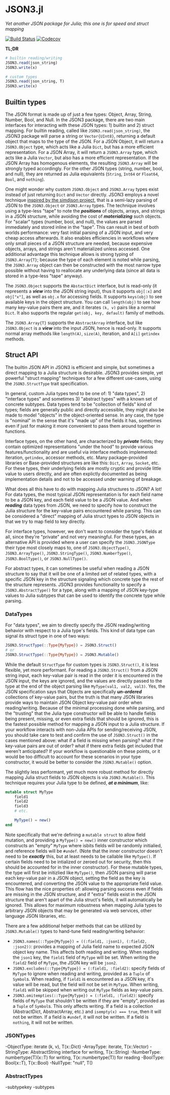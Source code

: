 # JSON3.jl

*Yet another JSON package for Julia; this one is for speed and struct mapping*

[![Build Status](https://travis-ci.org/quinnj/JSON3.jl.svg?branch=master)](https://travis-ci.org/quinnj/JSON3.jl)
[![Codecov](https://codecov.io/gh/quinnj/JSON3.jl/branch/master/graph/badge.svg)](https://codecov.io/gh/quinnj/JSON3.jl)

**TL;DR**
```julia
# builtin reading/writing
JSON3.read(json_string)
JSON3.write(x)

# custom types
JSON3.read(json_string, T)
JSON3.write(x)
```

## Builtin types

The JSON format is made up of just a few types: Object, Array, String, Number, Bool, and Null.
In the JSON3 package, there are two main interfaces for interacting with these JSON types: 1) builtin and 2) struct mapping.
For builtin reading, called like `JSON3.read(json_string)`, the JSON3 package will parse a string or `Vector{UInt8}`,
returning a default object that maps to the type of the JSON. For a JSON Object, it will return a `JSON3.Object` type, which
acts like a Julia `Dict`, but has a more efficient representation. For a JSON Array, it will return a `JSON3.Array` type,
which acts like a Julia `Vector`, but also has a more efficient representation. If the JSON Array has homogenous elements,
the resulting `JSON3.Array` will be strongly typed accordingly. For the other JSON types (string, number, bool, and null),
they are returned as Julia equivalents (`String`, `Int64` or `Float64`, `Bool`, and `nothing`).

One might wonder why custom `JSON3.Object` and `JSON3.Array` types exist instead of just returning `Dict` and `Vector` directly. JSON3 employs a novel technique [inspired by the simdjson project](https://github.com/lemire/simdjson), that is a 
semi-lazy parsing of JSON to the `JSON3.Object` or `JSON3.Array` types. The technique involves using a type-less "tape" to note
the ***positions*** of objects, arrays, and strings in a JSON structure, while avoiding the cost of ***materializing*** such
objects. For "scalar" types (number, bool, and null), the values are parsed immediately and stored inline in the "tape". This can result in best of both worlds performance: very fast initial parsing of a JSON input, and very cheap access afterwards. It also enables efficiencies in workflows where only small pieces of a JSON structure are needed, because expensive objects, arrays, and strings aren't materialized unless accessed. One additional advantage this technique allows is strong typing of `JSON3.Array{T}`; because the type of each element is noted while parsing, the `JSON3.Array` object can then be constructed with the most narrow type possible without having to reallocate any underlying data (since all data is stored in a type-less "tape" anyway).

The `JSON3.Object` supports the `AbstactDict` interface, but is read-only (it represents a ***view*** into the JSON string input), thus it supports `obj[:x]` and `obj["x"]`, as well as `obj.x` for accessing fields. It supports `keys(obj)` to see available keys in the object structure. You can call `length(obj)` to see how many key-value pairs there are, and it iterates `(k, v)` pairs like a normal `Dict`. It also supports the regular `get(obj, key, default)` family of methods.

The `JSON3.Array{T}` supports the `AbstractArray` interface, but like `JSON3.Object` is a ***view*** into the input JSON, hence is read-only. It supports normal array methods like `length(A)`, `size(A)`, iteration, and `A[i]` `getindex` methods.

## Struct API

The builtin JSON API in JSON3 is efficient and simple, but sometimes a direct mapping to a Julia structure is desirable. JSON3 provides simple, yet powerful "struct mapping" techniques for a few different use-cases, using the `JSON3.StructType` trait specification.

In general, custom Julia types tend to be one of: 1) "data types", 2) "interface types" and sometimes 3) "abstract types" with a known set of concrete subtypes. Data types tend to be "collection of fields" kind of types; fields are generally public and directly accessible, they might also be made to model "objects" in the object-oriented sense. In any case, the type is "nominal" in the sense that it's "made up" of the fields it has, sometimes even if just for making it more convenient to pass them around together in functions.

Interface types, on the other hand, are characterized by ***private*** fields; they contain optimized representations "under the hood" to provide various features/functionality and are useful via interface methods implemented: iteration, `getindex`, accessor methods, etc. Many package-provided libraries or Base-provided structures are like this: `Dict`, `Array`, `Socket`, etc. For these types, their underlying fields are mostly cryptic and provide little value to users directly, and are often explictly documented as being implementation details and not to be accessed under warning of breakage.

What does all this have to do with mapping Julia structures to JSON? A lot! For data types, the most typical JSON representation is for each field name to be a JSON key, and each field value to be a JSON value. And when ***reading*** data types from JSON, we need to specify how to construct the Julia structure for the key-value pairs encountered while parsing. This can be considered a "direct" mapping of Julia struct types to JSON objects in that we try to map field to key directly.

For interface types, however, we don't want to consider the type's fields at all, since they're "private" and not very meaningful. For these types, an alternative API is provided where a user can specify the `JSON3.JSONType` their type most closely maps to, one of `JSON3.ObjectType()`, `JSON3.ArrayType()`, `JSON3.StringType()`, `JSON3.NumberType()`, `JSON3.BoolType()`, or `JSON3.NullType()`.

For abstract types, it can sometimes be useful when reading a JSON structure to say that it will be one of a limited set of related types, with a specific JSON key in the structure signaling which concrete type the rest of the structure represents. JSON3 provides functionality to specify a `JSON3.AbstractType()` for a type, along with a mapping of JSON key-type values to Julia subtypes that can be used to identify the concrete type while parsing.

### DataTypes

For "data types", we aim to directly specify the JSON reading/writing behavior with respect to a Julia type's fields. This kind of data type can signal its struct type in one of two ways:
```julia
JSON3.StructType(::Type{MyType}) = JSON3.Struct()
# or
JSON3.StructType(::Type{MyType}) = JSON3.Mutable()
```
While the default `StructType` for custom types is `JSON3.Struct()`, it is less flexible, yet more performant. For reading a `JSON3.Struct()` from a JSON string input, each key-value pair is read in the order it is encountered in the JSON input, the keys are ignored, and the values are directly passed to the type at the end of the object parsing like `MyType(val1, val2, val3)`. Yes, the JSON specification says that Objects are specifically ***un-ordered*** collections of key-value pairs, but the truth is that many JSON libraries provide ways to maintain JSON Object key-value pair order when reading/writing. Because of the minimal processing done while parsing, and the "trusting" that the Julia type constructor will be able to handle fields being present, missing, or even extra fields that should be ignored, this is the fastest possible method for mapping a JSON input to a Julia structure. If your workflow interacts with non-Julia APIs for sending/receiving JSON, you should take care to test and confirm the use of `JSON3.Struct()` in the cases mentioned above: what if a field is missing when parsing? what if the key-value pairs are out of order? what if there extra fields get included that weren't anticipated? If your workflow is questionable on these points, or it would be too difficult to account for these scenarios in your type constructor, it would be better to consider the `JSON3.Mutable()` option.

The slightly less performant, yet much more robust method for directly mapping Julia struct fields to JSON objects is via `JSON3.Mutable()`. This technique requires your Julia type to be defined, ***at a minimum***, like:
```julia
mutable struct MyType
    field1
    field2
    field3
    # etc.

    MyType() = new()
end
```
Note specifically that we're defining a `mutable struct` to allow field mutation, and providing a `MyType() = new()` inner constructor which constructs an "empty" `MyType` where isbits fields will be randomly initialied, and reference fields will be `#undef`. (Note that the inner constructor doesn't need to be ***exactly*** this, but at least needs to be callable like `MyType()`. If certain fields need to be intialized or zeroed out for security, then this should be accounted for in the inner constructor). For these mutable types, the type will first be initizlied like `MyType()`, then JSON parsing will parse each key-value pair in a JSON object, setting the field as the key is encountered, and converting the JSON value to the appropriate field value. This flow has the nice properties of: allowing parsing success even if fields are missing in the JSON structure, and if "extra" fields exist in the JSON structure that aren't apart of the Julia struct's fields, it will automatically be ignored. This allows for maximum robustness when mapping Julia types to arbitrary JSON objects that may be generated via web services, other language JSON libraries, etc.

There are a few additional helper methods that can be utilized by `JSON3.Mutable()` types to hand-tune field reading/writing behavior:

* `JSON3.names(::Type{MyType}) = ((:field1, :json1), (:field2, :json2))`: provides a mapping of Julia field name to expected JSON object key name. This affects both reading and writing. When reading the `json1` key, the `field1` field of `MyType` will be set. When writing the `field2` field of `MyType`, the JSON key will be `json2`.
* `JSON3.excludes(::Type{MyType}) = (:field1, :field2)`: specify fields of `MyType` to ignore when reading and writing, provided as a `Tuple` of `Symbol`s. When reading, if `field1` is encountered as a JSON key, it's value will be read, but the field will not be set in `MyType`. When writing, `field1` will be skipped when writing out `MyType` fields as key-value pairs.
* `JSON3.omitempties(::Type{MyType}) = (:field1, :field2)`: specify fields of `MyType` that shouldn't be written if they are "empty", provided as a `Tuple` of `Symbol`s. This only affects writing. If a field is a collection (AbstractDict, AbstractArray, etc.) and `isempty(x) === true`, then it will not be written. If a field is `#undef`, it will not be written. If a field is `nothing`, it will not be written. 

### JSONTypes
-ObjectType: iterate (k, v), T(x::Dict)
-ArrayType: iterate, T(x::Vector)
-StringType: AbstractString interface for writing, T(x::String)
-NumberType: numbertype(T)(x::T) for writing, T(x::numbertype(T)) for reading
-BoolType: Bool(x::T), T(x::Bool)
-NullType: "null", T()

### AbstractTypes
-subtypekey
-subtypes